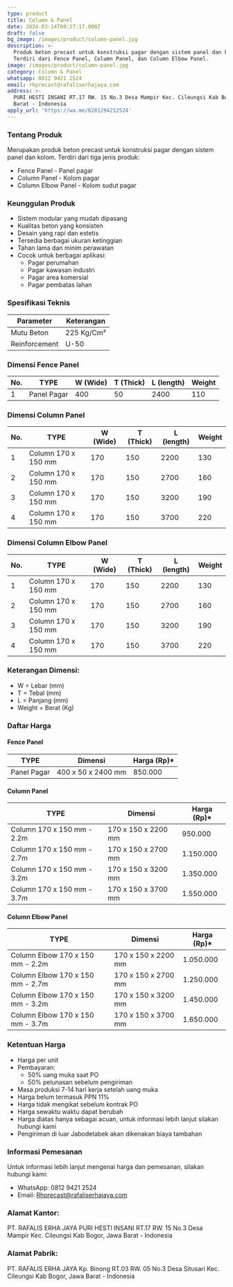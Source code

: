 ```yaml
---
type: product
title: Column & Panel
date: 2024-03-14T09:27:17.000Z
draft: false
bg_image: /images/product/column-panel.jpg
description: >-
  Produk beton precast untuk konstruksi pagar dengan sistem panel dan kolom.
  Terdiri dari Fence Panel, Column Panel, dan Column Elbow Panel.
image: /images/product/column-panel.jpg
category: Column & Panel
whatsapp: 0812 9421 2524
email: rhprecast@rafaliserhajaya.com
address: >-
  PURI HESTI INSANI RT.17 RW. 15 No.3 Desa Mampir Kec. Cileungsi Kab Bogor, Jawa
  Barat - Indonesia
apply_url: 'https://wa.me/6281294212524'
---
```


### Tentang Produk

Merupakan produk beton precast untuk konstruksi pagar dengan sistem panel dan kolom. Terdiri dari tiga jenis produk:

* Fence Panel - Panel pagar
* Column Panel - Kolom pagar
* Column Elbow Panel - Kolom sudut pagar

### Keunggulan Produk

* Sistem modular yang mudah dipasang
* Kualitas beton yang konsisten
* Desain yang rapi dan estetis
* Tersedia berbagai ukuran ketinggian
* Tahan lama dan minim perawatan
* Cocok untuk berbagai aplikasi:
  * Pagar perumahan
  * Pagar kawasan industri
  * Pagar area komersial
  * Pagar pembatas lahan

### Spesifikasi Teknis

| Parameter     | Keterangan |
| ------------- | ---------- |
| Mutu Beton    | 225 Kg/Cm² |
| Reinforcement | U-50       |

### Dimensi Fence Panel

| No. | TYPE        | W (Wide) | T (Thick) | L (length) | Weight |
| --- | ----------- | -------- | --------- | ---------- | ------ |
| 1   | Panel Pagar | 400      | 50        | 2400       | 110    |

### Dimensi Column Panel

| No. | TYPE                | W (Wide) | T (Thick) | L (length) | Weight |
| --- | ------------------- | -------- | --------- | ---------- | ------ |
| 1   | Column 170 x 150 mm | 170      | 150       | 2200       | 130    |
| 2   | Column 170 x 150 mm | 170      | 150       | 2700       | 160    |
| 3   | Column 170 x 150 mm | 170      | 150       | 3200       | 190    |
| 4   | Column 170 x 150 mm | 170      | 150       | 3700       | 220    |

### Dimensi Column Elbow Panel

| No. | TYPE                | W (Wide) | T (Thick) | L (length) | Weight |
| --- | ------------------- | -------- | --------- | ---------- | ------ |
| 1   | Column 170 x 150 mm | 170      | 150       | 2200       | 130    |
| 2   | Column 170 x 150 mm | 170      | 150       | 2700       | 160    |
| 3   | Column 170 x 150 mm | 170      | 150       | 3200       | 190    |
| 4   | Column 170 x 150 mm | 170      | 150       | 3700       | 220    |

### Keterangan Dimensi:

* W = Lebar (mm)
* T = Tebal (mm)
* L = Panjang (mm)
* Weight = Berat (Kg)

### Daftar Harga

#### Fence Panel

| TYPE        | Dimensi            | Harga (Rp)\* |
| ----------- | ------------------ | ------------ |
| Panel Pagar | 400 x 50 x 2400 mm | 850.000      |

#### Column Panel

| TYPE                       | Dimensi             | Harga (Rp)\* |
| -------------------------- | ------------------- | ------------ |
| Column 170 x 150 mm - 2.2m | 170 x 150 x 2200 mm | 950.000      |
| Column 170 x 150 mm - 2.7m | 170 x 150 x 2700 mm | 1.150.000    |
| Column 170 x 150 mm - 3.2m | 170 x 150 x 3200 mm | 1.350.000    |
| Column 170 x 150 mm - 3.7m | 170 x 150 x 3700 mm | 1.550.000    |

#### Column Elbow Panel

| TYPE                             | Dimensi             | Harga (Rp)\* |
| -------------------------------- | ------------------- | ------------ |
| Column Elbow 170 x 150 mm - 2.2m | 170 x 150 x 2200 mm | 1.050.000    |
| Column Elbow 170 x 150 mm - 2.7m | 170 x 150 x 2700 mm | 1.250.000    |
| Column Elbow 170 x 150 mm - 3.2m | 170 x 150 x 3200 mm | 1.450.000    |
| Column Elbow 170 x 150 mm - 3.7m | 170 x 150 x 3700 mm | 1.650.000    |

### Ketentuan Harga

* Harga per unit
* Pembayaran:
  * 50% uang muka saat PO
  * 50% pelunasan sebelum pengiriman
* Masa produksi 7-14 hari kerja setelah uang muka
* Harga belum termasuk PPN 11%
* Harga tidak mengikat sebelum kontrak PO
* Harga sewaktu waktu dapat berubah
* Harga diatas hanya sebagai acuan, untuk informasi lebih lanjut silakan hubungi kami
* Pengiriman di luar Jabodetabek akan dikenakan biaya tambahan

### Informasi Pemesanan

Untuk informasi lebih lanjut mengenai harga dan pemesanan, silakan hubungi kami:

* WhatsApp: 0812 9421 2524
* Email: [Rhprecast@rafaliserhajaya.com](mailto:Rhprecast@rafaliserhajaya.com)

### Alamat Kantor:

PT. RAFALIS ERHA JAYA
PURI HESTI INSANI
RT.17 RW. 15 No.3 Desa Mampir Kec. Cileungsi
Kab Bogor, Jawa Barat - Indonesia

### Alamat Pabrik:

PT. RAFALIS ERHA JAYA
Kp. Binong
RT.03 RW. 05 No.3 Desa Situsari Kec. Cileungsi
Kab Bogor, Jawa Barat - Indonesia
